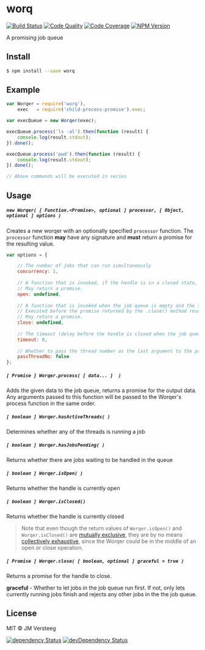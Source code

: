 # worq
[![Build Status][travis-image]][travis-url]
[![Code Quality][codeclimate-image]][codeclimate-url]
[![Code Coverage][coveralls-image]][coveralls-url]
[![NPM Version][npm-image]][npm-url]

A promising job queue

## Install

```bash
$ npm install --save worq
```

## Example

```js
var Worqer = require('worq'),
    exec   = require('child-process-promise').exec;

var execQueue = new Worqer(exec);

execQueue.process('ls -al').then(function (result) {
    console.log(result.stdout);
}).done();

execQueue.process('pwd').then(function (result) {
    console.log(result.stdout);
}).done();

// Above commands will be executed in series
```

## Usage

##### `new Worqer( [ Function.<Promise>, optional ] processor, [ Object, optional ] options )`

Creates a new worqer with an optionally specified `processor` function. The `processor` function **may** have any signature and **must** return a promise for the resulting value.

```js
var options = {

    // The number of jobs that can run simultaneously
    concurrency: 1, 
    
    // A function that is invoked, if the handle is in a closed state, before any jobs are processed.
    // May return a promise.
    open: undefined,
    
    // A function that is invoked when the job queue is empty and the timeout expires or when the handle is manually closed.
    // Executed before the promise returned by the .close() method resolves.
    // May return a promise.
    close: undefined,
    
    // The timeout (delay before the handle is closed when the job queue is empty)
    timeout: 0,
    
    // Whether to pass the thread number as the last argument to the process function
    passThreadNo: false
};
```

##### `[ Promise ] Worqer.process( [ data... ]  )`

Adds the given data to the job queue, returns a promise for the output data. Any arguments passed to this function will be passed to the Worqer's process function in the same order.

##### `[ boolean ] Worqer.hasActiveThreads( )`

Determines whether any of the threads is running a job

##### `[ boolean ] Worqer.hasJobsPending( )`

Returns whether there are jobs waiting to be handled in the queue

##### `[ boolean ] Worqer.isOpen( )`

Returns whether the handle is currently open

##### `[ boolean ] Worqer.isClosed()`

Returns whether the handle is currently closed

> Note that even though the return values of `Worqer.isOpen()` and `Worqer.isClosed()` are [mutually exclusive](http://en.wikipedia.org/wiki/Mutually_exclusive_events), they are by no means [collectively exhaustive](http://en.wikipedia.org/wiki/Collectively_exhaustive_events), since the Worqer could be in the middle of an open or close operation.

##### `[ Promise ] Worqer.close( [ boolean, optional ] graceful = true )`

Returns a promise for the handle to close.

**graceful** - Whether to let jobs in the job queue run first. If not, only lets currently running jobs finish and rejects any other jobs in the the job queue.

## License

MIT © JM Versteeg

[![dependency Status][david-image]][david-url]
[![devDependency Status][david-dev-image]][david-dev-url]

[travis-image]: https://img.shields.io/travis/jmversteeg/worq.svg?style=flat-square
[travis-url]: https://travis-ci.org/jmversteeg/worq

[codeclimate-image]: https://img.shields.io/codeclimate/github/jmversteeg/worq.svg?style=flat-square
[codeclimate-url]: https://codeclimate.com/github/jmversteeg/worq

[david-image]: https://img.shields.io/david/jmversteeg/worq.svg?style=flat-square
[david-url]: https://david-dm.org/jmversteeg/worq

[david-dev-image]: https://img.shields.io/david/dev/jmversteeg/worq.svg?style=flat-square
[david-dev-url]: https://david-dm.org/jmversteeg/worq#info=devDependencies

[coveralls-image]: https://img.shields.io/coveralls/jmversteeg/worq.svg?style=flat-square
[coveralls-url]: https://coveralls.io/r/jmversteeg/worq

[npm-image]: https://img.shields.io/npm/v/worq.svg?style=flat-square
[npm-url]: https://www.npmjs.com/package/worq

